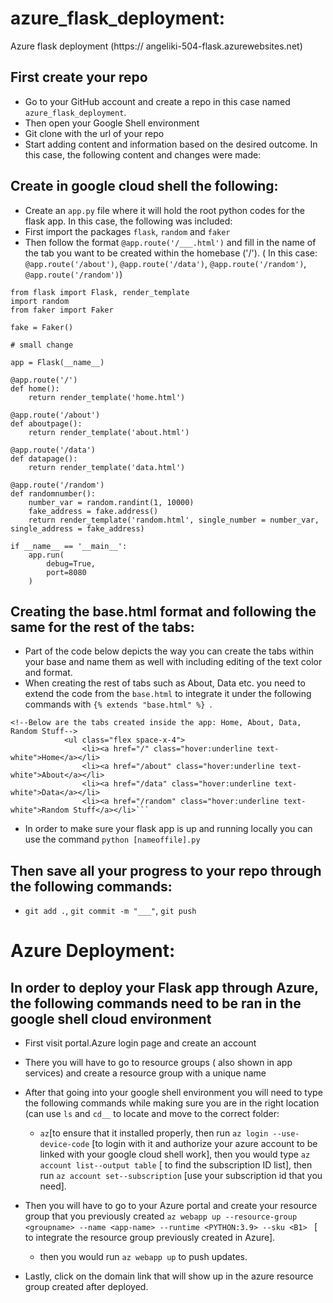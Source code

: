 # azure_flask_deployment: 
Azure flask deployment (https:// angeliki-504-flask.azurewebsites.net)

## First create your repo
- Go to your GitHub account and create a repo in this case named ```azure_flask_deployment```.
- Then open your Google Shell environment
- Git clone with the url of your repo
- Start adding content and information based on the desired outcome. In this case, the following content and changes were made:

## Create in google cloud shell the following:
- Create an ```app.py``` file where it will hold the root python codes for the flask app. In this case, the following was included:
- First import the packages ```flask```, ```random``` and ```faker```
- Then follow the format ```@app.route('/___.html')``` and fill in the name of the tab you want to be created within the homebase ('/').
( In this case: ```@app.route('/about')```, ```@app.route('/data')```, ```@app.route('/random')```, ```@app.route('/random')```)
```
from flask import Flask, render_template
import random
from faker import Faker

fake = Faker()

# small change

app = Flask(__name__)

@app.route('/')
def home():
    return render_template('home.html')

@app.route('/about')
def aboutpage():
    return render_template('about.html')

@app.route('/data')
def datapage():
    return render_template('data.html')

@app.route('/random')
def randomnumber():
    number_var = random.randint(1, 10000)
    fake_address = fake.address()
    return render_template('random.html', single_number = number_var, single_address = fake_address)

if __name__ == '__main__':
    app.run(
        debug=True,
        port=8080
    )
```
## Creating the base.html format and following the same for the rest of the tabs:
- Part of the code below depicts the way you can create the tabs within your base and name them as well with including editing of the text color and format.
- When creating the rest of tabs such as About, Data etc. you need to extend the code from the ```base.html``` to integrate it under the following commands with ```{% extends "base.html" %} ```.
```
<!--Below are the tabs created inside the app: Home, About, Data, Random Stuff-->
            <ul class="flex space-x-4">
                <li><a href="/" class="hover:underline text-white">Home</a></li>
                <li><a href="/about" class="hover:underline text-white">About</a></li>
                <li><a href="/data" class="hover:underline text-white">Data</a></li>
                <li><a href="/random" class="hover:underline text-white">Random Stuff</a></li>```
```
- In order to make sure your flask app is up and running locally you can use the command ```python [nameoffile].py```
## Then save all your progress to your repo through the following commands:
- ```git add .```, ```git commit -m "___"```, ```git push```

# Azure Deployment:
## In order to deploy your Flask app through Azure, the following commands need to be ran in the google shell cloud environment

- First visit portal.Azure login page and create an account
- There you will have to go to resource groups ( also shown in app services) and create a resource group with a unique name
- After that going into your google shell environment you will need to type the following commands while making sure you are in the right location (can use ```ls``` and ```cd__``` to locate and move to the correct folder:
    - ```az```[to ensure that it installed properly, then run ```az login --use-device-code``` [to login with it and authorize your azure account to be linked with your google cloud shell work], then you would type ```az account list--output table``` [ to find the subscription ID list], then run ```az account set--subscription``` [use your subscription id that you need].
- Then you will have to go to your Azure portal and create your resource group that you previously created ```az webapp up --resource-group <groupname> --name <app-name> --runtime <PYTHON:3.9> --sku <B1> ``` [ to integrate the resource group previously created in Azure].
    - then you would run ```az webapp up``` to push updates.
 
- Lastly, click on the domain link that will show up in the azure resource group created after deployed.
